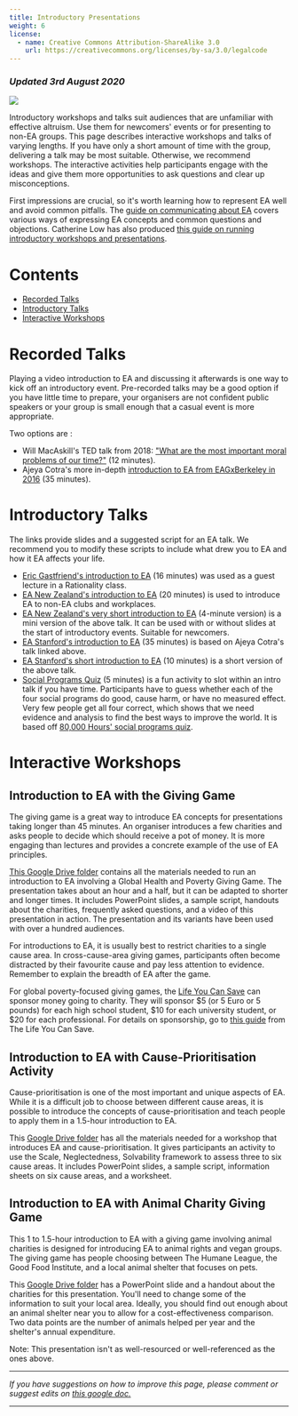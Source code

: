 ```yaml
---
title: Introductory Presentations
weight: 6
license:
  - name: Creative Commons Attribution-ShareAlike 3.0
    url: https://creativecommons.org/licenses/by-sa/3.0/legalcode
---
```

### *Updated 3rd August 2020*

<p class="large_image_wrapper">
<img src="/img/intropresentation.png" />
</p>

Introductory workshops and talks suit audiences that are unfamiliar with effective altruism. Use them for newcomers' events or for presenting to non-EA groups. This page describes interactive workshops and talks of varying lengths. If you have only a short amount of time with the group, delivering a talk may be most suitable. Otherwise, we recommend workshops. The interactive activities help participants engage with the ideas and give them more opportunities to ask questions and clear up misconceptions.

First impressions are crucial, so it's worth learning how to represent EA well and avoid common pitfalls. The <a target="_blank" href="/learn/communicate-ea/">guide on communicating about EA</a> covers various ways of expressing EA concepts and common questions and objections. Catherine Low has also produced <a target="_blank" href="https://docs.google.com/document/d/1FURw0YwQkb4ZPiGE0MQwbSKBbbWuI7gDsIjMbBcA_VA/">this guide on running introductory workshops and presentations</a>.

# Contents

* <a href="#videos">Recorded Talks
  </a>
* <a href="#talks">Introductory Talks</a>
* <a href="#workshops">Interactive Workshops</a>

<a name="videos"></a>

# Recorded Talks

Playing a video introduction to EA and discussing it afterwards is one way to kick off an introductory event. Pre-recorded talks may be a good option if you have little time to prepare, your organisers are not confident public speakers or your group is small enough that a casual event is more appropriate.

Two options are :

* Will MacAskill's TED talk from 2018: <a target="_blank" href="https://www.youtube.com/watch?v=WyprXhvGVYk&feature=youtu.be">"What are the most important moral problems of our time?"</a> (12 minutes). 
* Ajeya Cotra's more in-depth <a target="_blank" href="https://www.youtube.com/watch?v=48VAQtGmfWY">introduction to EA from EAGxBerkeley in 2016</a> (35 minutes).

<a name="talks"></a>

# Introductory Talks

The links provide slides and a suggested script for an EA talk. We recommend you to modify these scripts to include what drew you to EA and how it EA affects your life.

* <a target="_blank" href="https://drive.google.com/drive/folders/1u2SHkoo_Ns-OkzOj897Z6mPMkDmHkGmT?usp=sharing">Eric Gastfriend's introduction to EA</a> (16 minutes) was used as a guest lecture in a Rationality class. 
* <a target="_blank" href="https://drive.google.com/drive/folders/1vqg2hFzlazg6qi8n2j44jzBOANok-ao1?usp=sharing">EA New Zealand's introduction to EA</a> (20 minutes) is used to introduce EA to non-EA clubs and workplaces. 
* <a target="_blank" href="https://drive.google.com/drive/folders/1kUZUC-addsdDJTaR6QhOnZ6jjqZOi1pS?usp=sharing">EA New Zealand's very short introduction to EA</a> (4-minute version) is a mini version of the above talk. It can be used with or without slides at the start of introductory events. Suitable for newcomers. 
* <a target="_blank" href="https://drive.google.com/drive/folders/1PMOPsZRJ2u4ENfEbYP7FNDsARiG0iqPl?usp=sharing">EA Stanford's introduction to EA</a> (35 minutes) is based on Ajeya Cotra's talk linked above. 
* <a target="_blank" href="https://drive.google.com/drive/folders/1TX7xrH54OwFbph3dBvbxa-RqvVw-3dAw?usp=sharing">EA Stanford's short introduction to EA</a> (10 minutes) is a short version of the above talk. 
* <a target="_blank" href="https://drive.google.com/drive/folders/1FOSPEdl-m42aIj5PLxNi15g6UX9daJO-?usp=sharing">Social Programs Quiz</a> (5 minutes) is a fun activity to slot within an intro talk if you have time. Participants have to guess whether each of the four social programs do good, cause harm, or have no measured effect. Very few people get all four correct, which shows that we need evidence and analysis to find the best ways to improve the world. It is based off <a target="_blank" href="https://80000hours.org/articles/can-you-guess/">80,000 Hours' social programs quiz</a>.  

<a name="workshops"></a>

# Interactive Workshops

## Introduction to EA with the Giving Game

The giving game is a great way to introduce EA concepts for presentations taking longer than 45 minutes. An organiser introduces a few charities and asks people to decide which should receive a pot of money. It is more engaging than lectures and provides a concrete example of the use of EA principles.

<a target="_blank" href="https://drive.google.com/drive/folders/1mOEplBHPA3ONKrI8YhhhbGJP5-YiNCsf?usp=sharing">This Google Drive folder</a> contains all the materials needed to run an introduction to EA involving a Global Health and Poverty Giving Game. The presentation takes about an hour and a half, but it can be adapted to shorter and longer times. It includes PowerPoint slides, a sample script, handouts about the charities, frequently asked questions, and a video of this presentation in action. The presentation and its variants have been used with over a hundred audiences.

For introductions to EA, it is usually best to restrict charities to a single cause area. In cross-cause-area giving games, participants often become distracted by their favourite cause and pay less attention to evidence. Remember to explain the breadth of EA after the game.

For global poverty-focused giving games, the <a target="_blank" href="https://www.thelifeyoucansave.org/">Life You Can Save</a> can sponsor money going to charity. They will sponsor $5 (or 5 Euro or 5 pounds) for each high school student, $10 for each university student, or $20 for each professional. For details on sponsorship, go to <a target="_blank" href="https://www.thelifeyoucansave.org/giving-games">this guide</a> from The Life You Can Save.

## Introduction to EA with Cause-Prioritisation Activity

Cause-prioritisation is one of the most important and unique aspects of EA. While it is a difficult job to choose between different cause areas, it is possible to introduce the concepts of cause-prioritisation and teach people to apply them in a 1.5-hour introduction to EA.

This <a target="_blank" href="https://drive.google.com/drive/folders/1Sqitu3q8b4NJZ95ec_O1n3_zHkrNCE8U?usp=sharing">Google Drive folder</a> has all the materials needed for a workshop that introduces EA and cause-prioritisation. It gives participants an activity to use the Scale, Neglectedness, Solvability framework to assess three to six cause areas. It includes PowerPoint slides, a sample script, information sheets on six cause areas, and a worksheet.

## Introduction to EA with Animal Charity Giving Game

This 1 to 1.5-hour introduction to EA with a giving game involving animal charities is designed for introducing EA to animal rights and vegan groups. The giving game has people choosing between The Humane League, the Good Food Institute, and a local animal shelter that focuses on pets. 

This <a target="_blank" href="https://drive.google.com/drive/u/0/folders/12nRkyD_F_TCdAWP2MGWGNO_woaUjpJgy">Google Drive folder</a> has a PowerPoint slide and a handout about the charities for this presentation. You'll need to change some of the information to suit your local area. Ideally, you should find out enough about an animal shelter near you to allow for a cost-effectiveness comparison. Two data points are the number of animals helped per year and the shelter's annual expenditure.

Note: This presentation isn't as well-resourced or well-referenced as the ones above.

<hr>

*If you have suggestions on how to improve this page, please comment or suggest edits on*   <a target="_blank" href="https://docs.google.com/document/d/1tueIpoSWwqEYgs5aqhxKcBTs3TYq5koMmMO-4xTj14E/edit#"> *this google doc.*</a> 

<hr>